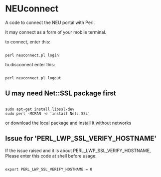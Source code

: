 # NEUconnect
A code to connect the NEU portal with Perl.

It may connect as a form of your mobile terminal.

to connect, enter this:
<pre><code>
perl neuconnect.pl login
</code></pre>

to disconnect enter this:
<pre><code>
perl neuconnect.pl logout
</code></pre>
## U may need Net::SSL package first
<pre><code>
sudo apt-get install libssl-dev
sudo perl -MCPAN -e 'install Net::SSL'
</code></pre>

or download the local package and install it without networks
## Issue for 'PERL_LWP_SSL_VERIFY_HOSTNAME'
If the issue raised and it is about PERL_LWP_SSL_VERIFY_HOSTNAME,
Please enter this code at shell before usage:
<pre><code>
export PERL_LWP_SSL_VERIFY_HOSTNAME = 0
</code></pre>
